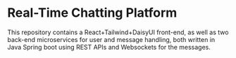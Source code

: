 # Real-Time Chatting Platform

This repository contains a React+Tailwind+DaisyUI front-end, as well as two back-end microservices for user and message handling, both written in Java Spring boot using REST APIs and Websockets for the messages.
